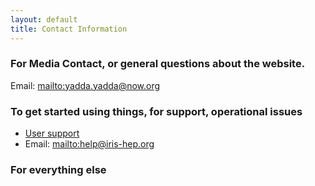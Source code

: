 ```yaml
---
layout: default
title: Contact Information
---
```


### For Media Contact, or general questions about the website. 
Email: <mailto:yadda.yadda@now.org>

### To get started using things, for support, operational issues

* [User support](https://iris-hep.github.io)
* Email: <mailto:help@iris-hep.org>

### For everything else
